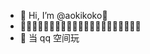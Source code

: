 - 👋 Hi, I’m @aokikoko👋
- 👋👋👋👋👋👋👋👋👋👋👋👋👋👋👋👋👋👋👋👋👋
- 🌱 当 qq 空间玩

<!---
aokikoko/aokikoko is a ✨ special ✨ repository because its `README.md` (this file) appears on your GitHub profile.
You can click the Preview link to take a look at your changes.
--->
